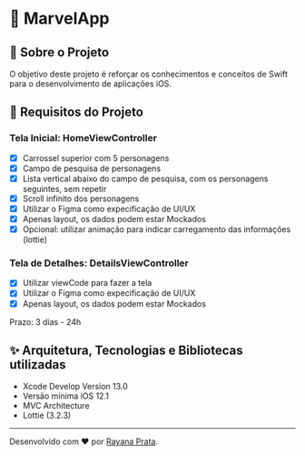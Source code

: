 
# 📱 MarvelApp

## 📄 Sobre o Projeto

O objetivo deste projeto é reforçar os conhecimentos e conceitos de Swift para o desenvolvimento de aplicações iOS.

## 📌 Requisitos do Projeto

### Tela Inicial: HomeViewController

- [x] Carrossel superior com 5 personagens
- [x] Campo de pesquisa de personagens
- [x] Lista vertical abaixo do campo de pesquisa, com os personagens seguintes, sem repetir
- [x] Scroll infinito dos personagens
- [x] Utilizar o Figma como expecificação de UI/UX
- [x] Apenas layout, os dados podem estar Mockados
- [x] Opcional: utilizar animação para indicar carregamento das informações (lottie)

### Tela de Detalhes: DetailsViewController

- [x] Utilizar viewCode para fazer a tela
- [x] Utilizar o Figma como expecificação de UI/UX
- [x] Apenas layout, os dados podem estar Mockados

Prazo: 3 dias - 24h

## ✨ Arquitetura, Tecnologias e Bibliotecas utilizadas

- Xcode Develop Version 13.0
- Versão mínima iOS 12.1
- MVC Architecture
- Lottie (3.2.3)

---

Desenvolvido com ❤️ por [Rayana Prata](https://www.linkedin.com/in/rayanaprata).
